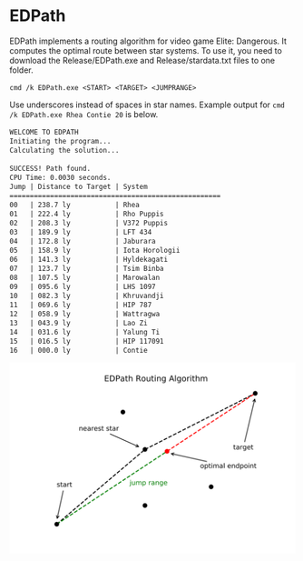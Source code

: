 # EDPath

EDPath implements a routing algorithm for video game Elite: Dangerous. It computes the optimal route
between star systems. To use it, you need to download the Release/EDPath.exe and Release/stardata.txt
files to one folder.

```text
cmd /k EDPath.exe <START> <TARGET> <JUMPRANGE>
```

Use underscores instead of spaces in star names. Example output for `cmd /k EDPath.exe Rhea Contie 20`
is below.

```text
WELCOME TO EDPATH
Initiating the program...
Calculating the solution...

SUCCESS! Path found.
CPU Time: 0.0030 seconds.
Jump | Distance to Target | System
====================================================
00   | 238.7 ly           | Rhea
01   | 222.4 ly           | Rho Puppis
02   | 208.3 ly           | V372 Puppis
03   | 189.9 ly           | LFT 434
04   | 172.8 ly           | Jaburara
05   | 158.9 ly           | Iota Horologii
06   | 141.3 ly           | Hyldekagati
07   | 123.7 ly           | Tsim Binba
08   | 107.5 ly           | Marowalan
09   | 095.6 ly           | LHS 1097
10   | 082.3 ly           | Khruvandji
11   | 069.6 ly           | HIP 787
12   | 058.9 ly           | Wattragwa
13   | 043.9 ly           | Lao Zi
14   | 031.6 ly           | Yalung Ti
15   | 016.5 ly           | HIP 117091
16   | 000.0 ly           | Contie
```

![Algorithm](Visuals/algorithm.svg)
